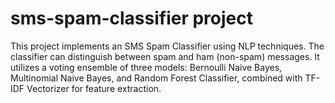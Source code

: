 # sms-spam-classifier project
This project implements an SMS Spam Classifier using NLP techniques. The classifier can distinguish between spam and ham (non-spam) messages.
It utilizes a voting ensemble of three models: Bernoulli Naive Bayes, Multinomial Naive Bayes, and Random Forest Classifier, combined with TF-IDF Vectorizer for feature extraction.
